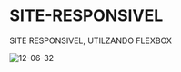 # SITE-RESPONSIVEL
SITE RESPONSIVEL, UTILZANDO FLEXBOX


![12-06-32](https://user-images.githubusercontent.com/93484378/153231016-e921fc3a-c45e-40ba-9699-fa909873d9bf.gif)
